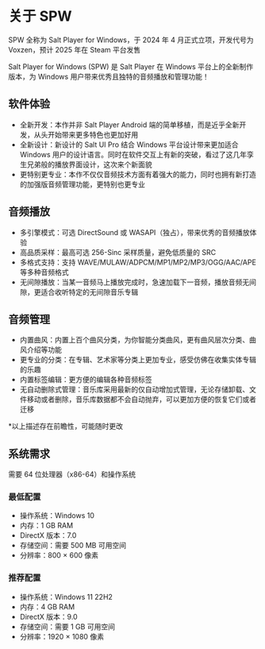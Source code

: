 # 关于 SPW

SPW 全称为 Salt Player for Windows，于 2024 年 4 月正式立项，开发代号为 Voxzen，预计 2025 年在 Steam 平台发售

Salt Player for Windows (SPW) 是 Salt Player 在 Windows 平台上的全新制作版本，为 Windows 用户带来优秀且独特的音频播放和管理功能！

## 软件体验

- 全新开发：本作并非 Salt Player Android 端的简单移植，而是近乎全新开发，从头开始带来更多特色也更加好用
- 全新设计：新设计的 Salt UI Pro 结合 Windows 平台设计带来更加适合 Windows 用户的设计语言。同时在软件交互上有新的突破，看过了这几年孪生兄弟般的播放界面设计，这次来个新面貌
- 更特别更专业：本作不仅仅音频技术方面有着强大的能力，同时也拥有新打造的加强版音频管理功能，更特别也更专业

## 音频播放

- 多引擎模式：可选 DirectSound 或 WASAPI（独占），带来优秀的音频播放体验
- 高品质采样：最高可选 256-Sinc 采样质量，避免低质量的 SRC
- 多格式支持：支持 WAVE/MULAW/ADPCM/MP1/MP2/MP3/OGG/AAC/APE 等多种音频格式
- 无间隙播放：当某一音频马上播放完成时，急速加载下一音频，播放音频无间隙，更适合收听特定的无间隙音乐专辑

## 音频管理

- 内置曲风：内置上百个曲风分类，为你智能分类曲风，更有曲风层次分类、曲风介绍等功能
- 更专业的分类：在专辑、艺术家等分类上更加专业，感受仿佛在收集实体专辑的乐趣
- 内置标签编辑：更方便的编辑各种音频标签
- 无自动删除式管理：音乐库采用最新的仅自动增加式管理，无论存储卸载、文件移动或者删除，音乐库数据都不会自动抛弃，可以更加方便的恢复它们或者迁移

*以上描述存在前瞻性，可能随时更改

## 系统需求

需要 64 位处理器（x86-64）和操作系统

### 最低配置

- 操作系统：Windows 10
- 内存：1 GB RAM
- DirectX 版本：7.0
- 存储空间：需要 500 MB 可用空间
- 分辨率：800 × 600 像素

### 推荐配置

- 操作系统：Windows 11 22H2
- 内存：4 GB RAM
- DirectX 版本：9.0
- 存储空间：需要 1 GB 可用空间
- 分辨率：1920 × 1080 像素